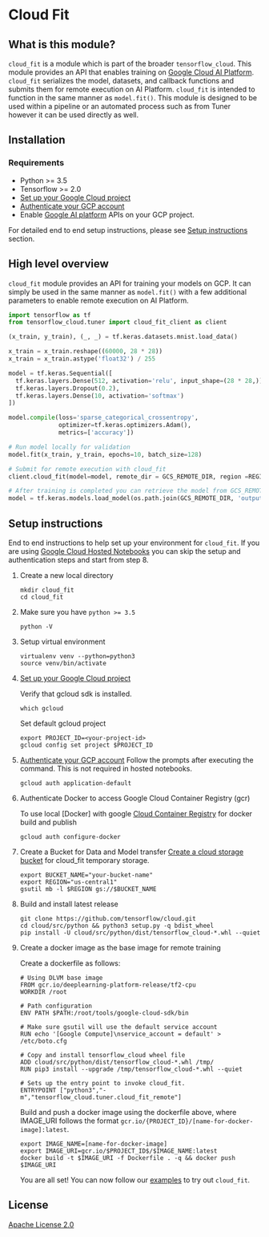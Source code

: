 # Cloud Fit

## What is this module?

`cloud_fit` is a module which is part of the broader
`tensorflow_cloud`. This module provides an API that enables training
on [Google Cloud AI Platform](https://cloud.google.com/ai-platform). `cloud_fit`
serializes the model, datasets, and callback functions and submits them for
remote execution on AI Platform. `cloud_fit` is intended to function in the same
manner as `model.fit()`. This module is designed to be used within a pipeline or
an automated process such as from Tuner however it can be used directly as
well.

## Installation

### Requirements

-   Python >= 3.5
-   Tensorflow >= 2.0
-   [Set up your Google Cloud project](https://cloud.google.com/ai-platform/docs/getting-started-keras#set_up_your_project)
-   [Authenticate your GCP account](https://cloud.google.com/ai-platform/docs/getting-started-keras#authenticate_your_gcp_account)
-   Enable [Google AI platform](https://cloud.google.com/ai-platform/) APIs on
    your GCP project.

For detailed end to end setup instructions, please see
[Setup instructions](#setup-instructions) section.

## High level overview

`cloud_fit` module provides an API for training your models on GCP. It can
simply be used in the same manner as `model.fit()` with a few additional
parameters to enable remote execution on AI Platform.

```python
import tensorflow as tf
from tensorflow_cloud.tuner import cloud_fit_client as client

(x_train, y_train), (_, _) = tf.keras.datasets.mnist.load_data()

x_train = x_train.reshape((60000, 28 * 28))
x_train = x_train.astype('float32') / 255

model = tf.keras.Sequential([
  tf.keras.layers.Dense(512, activation='relu', input_shape=(28 * 28,)),
  tf.keras.layers.Dropout(0.2),
  tf.keras.layers.Dense(10, activation='softmax')
])

model.compile(loss='sparse_categorical_crossentropy',
              optimizer=tf.keras.optimizers.Adam(),
              metrics=['accuracy'])

# Run model locally for validation
model.fit(x_train, y_train, epochs=10, batch_size=128)

# Submit for remote execution with cloud_fit
client.cloud_fit(model=model, remote_dir = GCS_REMOTE_DIR, region =REGION , x=x_train, y= y_train, epochs=100, batch_size=128)

# After training is completed you can retrieve the model from GCS_REMOTE_DIR/output
model = tf.keras.models.load_model(os.path.join(GCS_REMOTE_DIR, 'output'))
```

## Setup instructions

End to end instructions to help set up your environment for `cloud_fit`. If you
are using
[Google Cloud Hosted Notebooks](https://cloud.google.com/ai-platform-notebooks)
you can skip the setup and authentication steps and start from step 8.

1.  Create a new local directory

    ```shell
    mkdir cloud_fit
    cd cloud_fit
    ```

1.  Make sure you have `python >= 3.5`

    ```shell
    python -V
    ```

1.  Setup virtual environment

    ```shell
    virtualenv venv --python=python3
    source venv/bin/activate
    ```

1.  [Set up your Google Cloud project](https://cloud.google.com/ai-platform/docs/getting-started-keras#set_up_your_project)

    Verify that gcloud sdk is installed.

    ```shell
    which gcloud
    ```

    Set default gcloud project

    ```shell
    export PROJECT_ID=<your-project-id>
    gcloud config set project $PROJECT_ID
    ```

1.  [Authenticate your GCP account](https://cloud.google.com/ai-platform/docs/getting-started-keras#authenticate_your_gcp_account)
    Follow the prompts after executing the command. This is not required in
    hosted notebooks.

    ```shell
    gcloud auth application-default
    ```

1.  Authenticate Docker to access Google Cloud Container Registry (gcr)

    To use local [Docker] with google
    [Cloud Container Registry](https://cloud.google.com/container-registry/docs/advanced-authentication)
    for docker build and publish

    ```shell
    gcloud auth configure-docker
    ```

1.  Create a Bucket for Data and Model transfer
    [Create a cloud storage bucket](https://cloud.google.com/ai-platform/docs/getting-started-keras#create_a_bucket)
    for cloud_fit temporary storage.

    ```shell
    export BUCKET_NAME="your-bucket-name"
    export REGION="us-central1"
    gsutil mb -l $REGION gs://$BUCKET_NAME
    ```

1.  Build and install latest release

    ```shell
    git clone https://github.com/tensorflow/cloud.git
    cd cloud/src/python && python3 setup.py -q bdist_wheel
    pip install -U cloud/src/python/dist/tensorflow_cloud-*.whl --quiet
    ```

1.  Create a docker image as the base image for remote training

    Create a dockerfile as follows:

    ```shell
    # Using DLVM base image
    FROM gcr.io/deeplearning-platform-release/tf2-cpu
    WORKDIR /root

    # Path configuration
    ENV PATH $PATH:/root/tools/google-cloud-sdk/bin

    # Make sure gsutil will use the default service account
    RUN echo '[Google Compute]\nservice_account = default' > /etc/boto.cfg

    # Copy and install tensorflow_cloud wheel file
    ADD cloud/src/python/dist/tensorflow_cloud-*.whl /tmp/
    RUN pip3 install --upgrade /tmp/tensorflow_cloud-*.whl --quiet

    # Sets up the entry point to invoke cloud_fit.
    ENTRYPOINT ["python3","-m","tensorflow_cloud.tuner.cloud_fit_remote"]
    ```

    Build and push a docker image using the dockerfile above, where IMAGE_URI
    follows the format `gcr.io/{PROJECT_ID}/[name-for-docker-image]:latest`.

    ```shell
    export IMAGE_NAME=[name-for-docker-image]
    export IMAGE_URI=gcr.io/$PROJECT_ID$/$IMAGE_NAME:latest
    docker build -t $IMAGE_URI -f Dockerfile . -q && docker push $IMAGE_URI
    ```

    You are all set! You can now follow our
    [examples](https://github.com/tensorflow/cloud/blob/master/src/python/tensorflow_cloud/tuner/tests/examples/cloud_fit.ipynb)
    to try out `cloud_fit`.

## License

[Apache License 2.0](https://github.com/tensorflow/cloud/blob/master/LICENSE)

